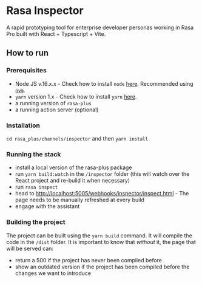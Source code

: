 # Rasa Inspector

A rapid prototyping tool for enterprise developer personas working in Rasa Pro built with React + Typescript + Vite.

## How to run

### Prerequisites

- Node JS v.16.x.x - Check how to install `node` [here](https://nodejs.org/en/learn/getting-started/how-to-install-nodejs). Recommended using [`nvm`](https://github.com/nvm-sh/nvm).
- `yarn` version 1.x - Check how to install `yarn` [here](https://classic.yarnpkg.com/lang/en/docs/install/).
- a running version of `rasa-plus`
- a running action server (optional)

### Installation

`cd rasa_plus/channels/inspector` and then `yarn install`

### Running the stack

- install a local version of the rasa-plus package
- run `yarn build:watch` in the `/inspector` folder (this will watch over the React project and re-build it when necessary)
- run `rasa inspect`
- head to [http://localhost:5005/webhooks/inspector/inspect.html](http://localhost:5005/webhooks/inspector/inspect.html) - The page needs to be manually refreshed at every build
- engage with the assistant

### Building the project

The project can be built using the `yarn build` command. It will compile the code in the `/dist` folder.
It is important to know that _without_ it, the page that will be served can:
- return a 500 if the project has never been compiled before
- show an outdated version if the project has been compiled before the changes we want to introduce